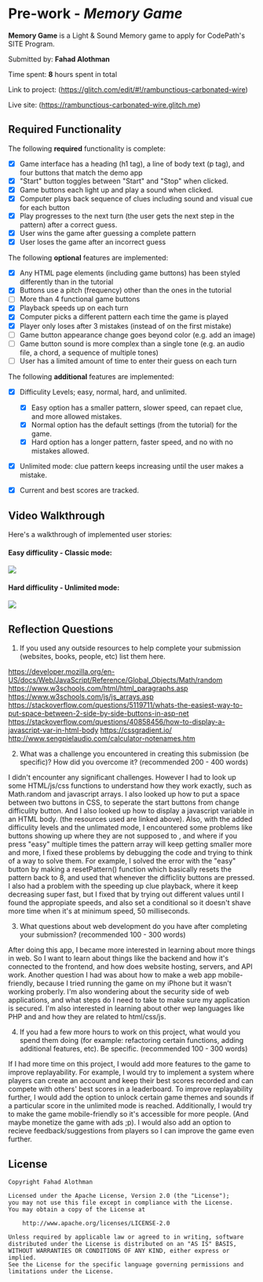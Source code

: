 # Pre-work - *Memory Game*

**Memory Game** is a Light & Sound Memory game to apply for CodePath's SITE Program. 

Submitted by: **Fahad Alothman**

Time spent: **8** hours spent in total

Link to project: (https://glitch.com/edit/#!/rambunctious-carbonated-wire)

Live site: (https://rambunctious-carbonated-wire.glitch.me)

## Required Functionality

The following **required** functionality is complete:

* [x] Game interface has a heading (h1 tag), a line of body text (p tag), and four buttons that match the demo app
* [x] "Start" button toggles between "Start" and "Stop" when clicked. 
* [x] Game buttons each light up and play a sound when clicked. 
* [x] Computer plays back sequence of clues including sound and visual cue for each button
* [x] Play progresses to the next turn (the user gets the next step in the pattern) after a correct guess. 
* [x] User wins the game after guessing a complete pattern
* [x] User loses the game after an incorrect guess

The following **optional** features are implemented:

* [x] Any HTML page elements (including game buttons) has been styled differently than in the tutorial
* [x] Buttons use a pitch (frequency) other than the ones in the tutorial
* [ ] More than 4 functional game buttons
* [x] Playback speeds up on each turn
* [x] Computer picks a different pattern each time the game is played
* [x] Player only loses after 3 mistakes (instead of on the first mistake)
* [ ] Game button appearance change goes beyond color (e.g. add an image)
* [ ] Game button sound is more complex than a single tone (e.g. an audio file, a chord, a sequence of multiple tones)
* [ ] User has a limited amount of time to enter their guess on each turn

The following **additional** features are implemented:

* [x] Difficulity Levels; easy, normal, hard, and unlimited.
  * [x] Easy option has a smaller pattern, slower speed, can repaet clue, and more allowed mistakes.
  * [x] Normal option has the default settings (from the tutorial) for the game.
  * [x] Hard option has a longer pattern, faster speed, and no with no mistakes allowed.
* [x]  Unlimited mode: clue pattern keeps increasing until the user makes a mistake.  
* [x] Current and best scores are tracked.  


## Video Walkthrough

Here's a walkthrough of implemented user stories:  
      
#### Easy difficulity - Classic mode:  
![](https://im3.ezgif.com/tmp/ezgif-3-2b6e63eb78a5.gif)
        
#### Hard difficulity - Unlimited mode:
![](https://im3.ezgif.com/tmp/ezgif-3-bbecec7fc850.gif)

## Reflection Questions
1. If you used any outside resources to help complete your submission (websites, books, people, etc) list them here. 

https://developer.mozilla.org/en-US/docs/Web/JavaScript/Reference/Global_Objects/Math/random
https://www.w3schools.com/html/html_paragraphs.asp
https://www.w3schools.com/js/js_arrays.asp
https://stackoverflow.com/questions/5119711/whats-the-easiest-way-to-put-space-between-2-side-by-side-buttons-in-asp-net
https://stackoverflow.com/questions/40858456/how-to-display-a-javascript-var-in-html-body
https://cssgradient.io/
http://www.sengpielaudio.com/calculator-notenames.htm

2. What was a challenge you encountered in creating this submission (be specific)? How did you overcome it? (recommended 200 - 400 words) 

I didn't encounter any significant challenges. However I had to look up some HTML/js/css functions to understand how they work exactly, such as 
Math.random and javascript arrays. I also looked up how to put a space between two buttons in CSS, to seperate the start buttons from
change difficulity button. And I also looked up how to display a javascript variable in an HTML body. (the resources used are linked above).
Also, with the added difficulity levels and the unlimated mode, I encountered some problems like buttons showing up where they are not supposed to
, and where if you press "easy" multiple times the pattern array will keep getting smaller more and more, I fixed these problems by debugging the code
and trying to think of a way to solve them. For example, I solved the error with the "easy" button by making a resetPattern() function which basically
resets the pattern back to 8, and used that whenever the difficlity buttons are pressed. I also had a problem with the speeding up clue playback, where
it keep decreasing super fast, but I fixed that by trying out different values until I found the appropiate speeds, and also set a conditional so it 
doesn't shave more time when it's at minimum speed, 50 milliseconds.

3. What questions about web development do you have after completing your submission? (recommended 100 - 300 words) 

After doing this app, I became more interested in learning about more things in web. So I want to learn about things like the backend and how it's connected to the frontend, and how does website hosting, servers, and API work.
Another question I had was about how to make a web app mobile-friendly, because I tried running the game on my iPhone but it wasn't working proberly.
I'm also wondering about the security side of web applications, and what steps do I need to take to make sure my application is secured.
I'm also interested in learning about other wep languages like PHP and and how they are related to html/css/js.

4. If you had a few more hours to work on this project, what would you spend them doing (for example: refactoring certain functions, adding additional features, etc). Be specific. (recommended 100 - 300 words) 

If I had more time on this project, I would add more features to the game to improve replayability. For example, I would try to implement a system where players can create an account and keep their best scores recorded and can compete with others' best scores in a leaderboard. 
To improve replayability further, I would add the option to unlock certain game themes and sounds if a particular score in the unlimited mode is reached.
Additionally, I would try to make the game mobile-friendly so it's accessible for more people. (And maybe monetize the game with ads ;p).
I would also add an option to recieve feedback/suggestions from players so I can improve the game even further.


## License

    Copyright Fahad Alothman

    Licensed under the Apache License, Version 2.0 (the "License");
    you may not use this file except in compliance with the License.
    You may obtain a copy of the License at

        http://www.apache.org/licenses/LICENSE-2.0

    Unless required by applicable law or agreed to in writing, software
    distributed under the License is distributed on an "AS IS" BASIS,
    WITHOUT WARRANTIES OR CONDITIONS OF ANY KIND, either express or implied.
    See the License for the specific language governing permissions and
    limitations under the License.
